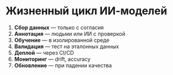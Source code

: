 ﻿# Жизненный цикл ИИ-моделей

1. **Сбор данных** — только с согласия
2. **Аннотация** — людьми или ИИ с проверкой
3. **Обучение** — в изолированной среде
4. **Валидация** — тест на эталонных данных
5. **Деплой** — через CI/CD
6. **Мониторинг** — drift, accuracy
7. **Обновление** — при падении качества